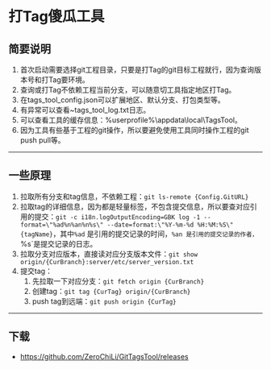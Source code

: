 # 打Tag傻瓜工具

## 简要说明

1. 首次启动需要选择git工程目录，只要是打Tag的git目标工程就行，因为查询版本号和打Tag要环境。
2. 查询或打Tag不依赖工程当前分支，可以随意切工具指定地区打Tag。
3. 在tags_tool_config.json可以扩展地区、默认分支、打包类型等。
4. 有异常可以查看~tags_tool_log.txt日志。
5. 可以查看工具的缓存信息：%userprofile%\appdata\local\TagsTool。
6. 因为工具有些基于工程的git操作，所以要避免使用工具同时操作工程的git push pull等。

---

## 一些原理

1. 拉取所有分支和tag信息，不依赖工程：`git ls-remote {Config.GitURL}`
2. 拉取tag的详细信息，因为都是轻量标签，不包含提交信息，所以要查对应引用的提交：`git -c i18n.logOutputEncoding=GBK log -1 --format=\"%ad%n%an%n%s\" --date=format:\"%Y-%m-%d %H:%M:%S\" {tagName}`，其中`%ad` 是引用的提交记录的时间，`%an 是引用的提交记录的作者，`%s`是提交记录的日志。
3. 拉取分支对应版本，直接读对应分支版本文件：`git show origin/{CurBranch}:server/etc/server_version.txt`
4. 提交tag：
   1. 先拉取一下对应分支：`git fetch origin {CurBranch}`
   2. 创建tag：`git tag {CurTag} origin/{CurBranch}`
   3. push tag到远端：`git push origin {CurTag}`
  
---
## 下载
- https://github.com/ZeroChiLi/GitTagsTool/releases
